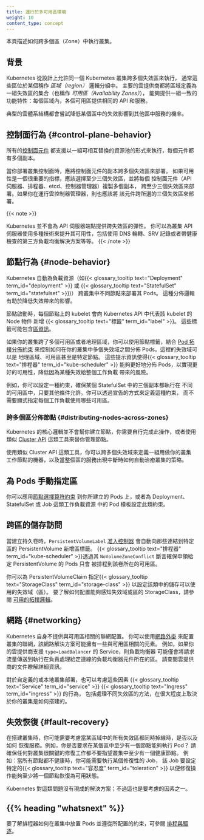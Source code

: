 ```yaml
---
title: 運行於多可用區環境
weight: 10
content_type: concept
---
```

<!--
reviewers:
- jlowdermilk
- justinsb
- quinton-hoole
title: Running in multiple zones
weight: 10
content_type: concept
-->

<!-- overview -->

<!--
This page describes running a cluster across multiple zones.
-->
本頁描述如何跨多個區（Zone）中執行叢集。

<!-- body -->

<!--
## Background

Kubernetes is designed so that a single Kubernetes cluster can run
across multiple failure zones, typically where these zones fit within
a logical grouping called a _region_. Major cloud providers define a region
as a set of failure zones (also called _availability zones_) that provide
a consistent set of features: within a region, each zone offers the same
APIs and services.

Typical cloud architectures aim to minimize the chance that a failure in
one zone also impairs services in another zone.
-->
## 背景

Kubernetes 從設計上允許同一個 Kubernetes 叢集跨多個失效區來執行，
通常這些區位於某個稱作 _區域（region）_ 邏輯分組中。
主要的雲提供商都將區域定義為一組失效區的集合（也稱作 _可用區（Availability Zones）_），
能夠提供一組一致的功能特性：每個區域內，各個可用區提供相同的 API 和服務。

典型的雲體系結構都會嘗試降低某個區中的失效影響到其他區中服務的機率。

<!--
## Control plane behavior

All [control plane components](/docs/concepts/overview/components/#control-plane-components)
support running as a pool of interchangeable resources, replicated per
component.
-->
## 控制面行為   {#control-plane-behavior}

所有的[控制面元件](/zh-cn/docs/concepts/overview/components/#control-plane-components)
都支援以一組可相互替換的資源池的形式來執行，每個元件都有多個副本。

<!--
When you deploy a cluster control plane, place replicas of
control plane components across multiple failure zones. If availability is
an important concern, select at least three failure zones and replicate
each individual control plane component (API server, scheduler, etcd,
cluster controller manager) across at least three failure zones.
If you are running a cloud controller manager then you should
also replicate this across all the failure zones you selected.
-->
當你部署叢集控制面時，應將控制面元件的副本跨多個失效區來部署。
如果可用性是一個很重要的指標，應該選擇至少三個失效區，並將每個
控制面元件（API 伺服器、排程器、etcd、控制器管理器）複製多個副本，
跨至少三個失效區來部署。如果你在運行雲控制器管理器，則也應該將
該元件跨所選的三個失效區來部署。

{{< note >}}
<!--
Kubernetes does not provide cross-zone resilience for the API server
endpoints. You can use various techniques to improve availability for
the cluster API server, including DNS round-robin, SRV records, or
a third-party load balancing solution with health checking.
-->
Kubernetes 並不會為 API 伺服器端點提供跨失效區的彈性。
你可以為叢集 API 伺服器使用多種技術來提升其可用性，包括使用
DNS 輪轉、SRV 記錄或者帶健康檢查的第三方負載均衡解決方案等等。
{{< /note >}}

<!--
## Node behavior

Kubernetes automatically spreads the Pods for
workload resources (such as {{< glossary_tooltip text="Deployment" term_id="deployment" >}}
or {{< glossary_tooltip text="StatefulSet" term_id="statefulset" >}})
across different nodes in a cluster. This spreading helps
reduce the impact of failures.
-->
## 節點行為   {#node-behavior}

Kubernetes 自動為負載資源（如{{< glossary_tooltip text="Deployment" term_id="deployment" >}}
或 {{< glossary_tooltip text="StatefulSet" term_id="statefulset" >}})）
跨叢集中不同節點來部署其 Pods。
這種分佈邏輯有助於降低失效帶來的影響。

<!--
When nodes start up, the kubelet on each node automatically adds
{{< glossary_tooltip text="labels" term_id="label" >}} to the Node object
that represents that specific kubelet in the Kubernetes API.
These labels can include
[zone information](/docs/reference/labels-annotations-taints/#topologykubernetesiozone).
-->
節點啟動時，每個節點上的 kubelet 會向 Kubernetes API 中代表該 kubelet 的 Node 物件
新增 {{< glossary_tooltip text="標籤" term_id="label" >}}。
這些標籤可能包含[區資訊](/zh-cn/docs/reference/labels-annotations-taints/#topologykubernetesiozone)。

<!--
If your cluster spans multiple zones or regions, you can use node labels
in conjunction with
[Pod topology spread constraints](/docs/concepts/workloads/pods/pod-topology-spread-constraints/)
to control how Pods are spread across your cluster among fault domains:
regions, zones, and even specific nodes.
These hints enable the
{{< glossary_tooltip text="scheduler" term_id="kube-scheduler" >}} to place
Pods for better expected availability, reducing the risk that a correlated
failure affects your whole workload.
-->
如果你的叢集跨了多個可用區或者地理區域，你可以使用節點標籤，結合
[Pod 拓撲分佈約束](/zh-cn/docs/concepts/workloads/pods/pod-topology-spread-constraints/)
來控制如何在你的叢集中多個失效域之間分佈 Pods。這裡的失效域可以是
地理區域、可用區甚至是特定節點。
這些提示資訊使得{{< glossary_tooltip text="排程器" term_id="kube-scheduler" >}}
能夠更好地分佈 Pods，以實現更好的可用性，降低因為某種失效給整個工作負載
帶來的風險。

<!--
For example, you can set a constraint to make sure that the
3 replicas of a StatefulSet are all running in different zones to each
other, whenever that is feasible. You can define this declaratively
without explicitly defining which availability zones are in use for
each workload.
-->
例如，你可以設定一種約束，確保某個 StatefulSet 中的三個副本都執行在
不同的可用區中，只要其他條件允許。你可以透過宣告的方式來定義這種約束，
而不需要顯式指定每個工作負載使用哪些可用區。

<!--
### Distributing nodes across zones

Kubernetes' core does not create nodes for you; you need to do that yourself,
or use a tool such as the [Cluster API](https://cluster-api.sigs.k8s.io/) to
manage nodes on your behalf.

Using tools such as the Cluster API you can define sets of machines to run as
worker nodes for your cluster across multiple failure domains, and rules to
automatically heal the cluster in case of whole-zone service disruption.
-->
### 跨多個區分佈節點 {#distributing-nodes-across-zones}

Kubernetes 的核心邏輯並不會幫你建立節點，你需要自行完成此操作，或者使用
類似 [Cluster API](https://cluster-api.sigs.k8s.io/) 這類工具來替你管理節點。

<!--
Using tools such as the Cluster API you can define sets of machines to run as
worker nodes for your cluster across multiple failure domains, and rules to
automatically heal the cluster in case of whole-zone service disruption.
-->
使用類似 Cluster API 這類工具，你可以跨多個失效域來定義一組用做你的叢集
工作節點的機器，以及當整個區的服務出現中斷時如何自動治癒叢集的策略。

<!--
## Manual zone assignment for Pods

You can apply [node selector constraints](/docs/concepts/scheduling-eviction/assign-pod-node/#nodeselector)
to Pods that you create, as well as to Pod templates in workload resources
such as Deployment, StatefulSet, or Job.
-->
## 為 Pods 手動指定區

<!--
You can apply [node selector constraints](/docs/concepts/scheduling-eviction/assign-pod-node/#nodeselector)
to Pods that you create, as well as to Pod templates in workload resources
such as Deployment, StatefulSet, or Job.
-->
你可以應用[節點選擇算符約束](/zh-cn/docs/concepts/scheduling-eviction/assign-pod-node/#nodeselector)
到你所建立的 Pods 上，或者為 Deployment、StatefulSet 或 Job 這類工作負載資源
中的 Pod 模板設定此類約束。

<!--
## Storage access for zones

When persistent volumes are created, the `PersistentVolumeLabel`
[admission controller](/docs/reference/access-authn-authz/admission-controllers/)
automatically adds zone labels to any PersistentVolumes that are linked to a specific
zone. The {{< glossary_tooltip text="scheduler" term_id="kube-scheduler" >}} then ensures,
through its `NoVolumeZoneConflict` predicate, that pods which claim a given PersistentVolume
are only placed into the same zone as that volume.
-->
## 跨區的儲存訪問

當建立持久卷時，`PersistentVolumeLabel` 
[准入控制器](/zh-cn/docs/reference/access-authn-authz/admission-controllers/)
會自動向那些連結到特定區的 PersistentVolume 新增區標籤。
{{< glossary_tooltip text="排程器" term_id="kube-scheduler" >}}透過其
`NoVolumeZoneConflict` 斷言確保申領給定 PersistentVolume 的 Pods 只會
被排程到該卷所在的可用區。

<!--
You can specify a {{< glossary_tooltip text="StorageClass" term_id="storage-class" >}}
for PersistentVolumeClaims that specifies the failure domains (zones) that the
storage in that class may use.
To learn about configuring a StorageClass that is aware of failure domains or zones,
see [Allowed topologies](/docs/concepts/storage/storage-classes/#allowed-topologies).
-->
你可以為 PersistentVolumeClaim 指定{{< glossary_tooltip text="StorageClass" term_id="storage-class" >}}
以設定該類中的儲存可以使用的失效域（區）。
要了解如何配置能夠感知失效域或區的 StorageClass，請參閱
[可用的拓撲邏輯](/zh-cn/docs/concepts/storage/storage-classes/#allowed-topologies)。

<!--
## Networking

By itself, Kubernetes does not include zone-aware networking. You can use a
[network plugin](/docs/concepts/extend-kubernetes/compute-storage-net/network-plugins/)
to configure cluster networking, and that network solution might have zone-specific
elements. For example, if your cloud provider supports Services with
`type=LoadBalancer`, the load balancer might only send traffic to Pods running in the
same zone as the load balancer element processing a given connection.
Check your cloud provider's documentation for details.
-->
## 網路  {#networking}

Kubernetes 自身不提供與可用區相關的聯網配置。
你可以使用[網路外掛](/zh-cn/docs/concepts/extend-kubernetes/compute-storage-net/network-plugins/)
來配置叢集的聯網，該網路解決方案可能擁有一些與可用區相關的元素。
例如，如果你的雲提供商支援 `type=LoadBalancer` 的 Service，則負載均衡器
可能僅會將請求流量傳送到執行在負責處理給定連線的負載均衡器元件所在的區。
請查閱雲提供商的文件瞭解詳細資訊。

<!--
For custom or on-premises deployments, similar considerations apply.
{{< glossary_tooltip text="Service" term_id="service" >}} and
{{< glossary_tooltip text="Ingress" term_id="ingress" >}} behavior, including handling
of different failure zones, does vary depending on exactly how your cluster is set up.
-->
對於自定義的或本地叢集部署，也可以考慮這些因素
{{< glossary_tooltip text="Service" term_id="service" >}} 
{{< glossary_tooltip text="Ingress" term_id="ingress" >}} 的行為，
包括處理不同失效區的方法，在很大程度上取決於你的叢集是如何搭建的。

<!--
## Fault recovery

When you set up your cluster, you might also need to consider whether and how
your setup can restore service if all the failure zones in a region go
off-line at the same time. For example, do you rely on there being at least
one node able to run Pods in a zone?  
Make sure that any cluster-critical repair work does not rely
on there being at least one healthy node in your cluster. For example: if all nodes
are unhealthy, you might need to run a repair Job with a special
{{< glossary_tooltip text="toleration" term_id="toleration" >}} so that the repair
can complete enough to bring at least one node into service.

Kubernetes doesn't come with an answer for this challenge; however, it's
something to consider.
-->
## 失效恢復    {#fault-recovery}

在搭建叢集時，你可能需要考慮當某區域中的所有失效區都同時掉線時，是否以及如何
恢復服務。例如，你是否要求在某個區中至少有一個節點能夠執行 Pod？
請確保任何對叢集很關鍵的修復工作都不要指望叢集中至少有一個健康節點。
例如：當所有節點都不健康時，你可能需要執行某個修復性的 Job，
該 Job 要設定特定的{{< glossary_tooltip text="容忍度" term_id="toleration" >}}
以便修復操作能夠至少將一個節點恢復為可用狀態。

Kubernetes 對這類問題沒有現成的解決方案；不過這也是要考慮的因素之一。

## {{% heading "whatsnext" %}}

<!--
To learn how the scheduler places Pods in a cluster, honoring the configured constraints,
visit [Scheduling and Eviction](/docs/concepts/scheduling-eviction/).
-->
要了解排程器如何在叢集中放置 Pods 並遵從所配置的約束，可參閱
[排程與驅逐](/zh-cn/docs/concepts/scheduling-eviction/)。

